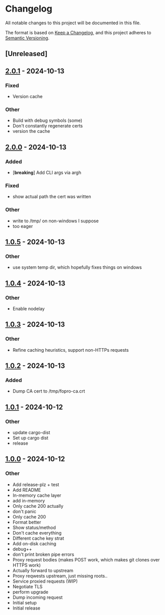 # Changelog

All notable changes to this project will be documented in this file.

The format is based on [Keep a Changelog](https://keepachangelog.com/en/1.0.0/),
and this project adheres to [Semantic Versioning](https://semver.org/spec/v2.0.0.html).

## [Unreleased]

## [2.0.1](https://github.com/bearcove/fopro/compare/v2.0.0...v2.0.1) - 2024-10-13

### Fixed

- Version cache

### Other

- Build with debug symbols (some)
- Don't constantly regenerate certs
- version the cache

## [2.0.0](https://github.com/bearcove/fopro/compare/v1.0.5...v2.0.0) - 2024-10-13

### Added

- [**breaking**] Add CLI args via argh

### Fixed

- show actual path the cert was written

### Other

- write to /tmp/ on non-windows I suppose
- too eager

## [1.0.5](https://github.com/bearcove/fopro/compare/v1.0.4...v1.0.5) - 2024-10-13

### Other

- use system temp dir, which hopefully fixes things on windows

## [1.0.4](https://github.com/bearcove/fopro/compare/v1.0.3...v1.0.4) - 2024-10-13

### Other

- Enable nodelay

## [1.0.3](https://github.com/bearcove/fopro/compare/v1.0.2...v1.0.3) - 2024-10-13

### Other

- Refine caching heuristics, support non-HTTPs requests

## [1.0.2](https://github.com/bearcove/fopro/compare/v1.0.1...v1.0.2) - 2024-10-13

### Added

- Dump CA cert to /tmp/fopro-ca.crt

## [1.0.1](https://github.com/bearcove/fopro/compare/v1.0.0...v1.0.1) - 2024-10-12

### Other

- update cargo-dist
- Set up cargo dist
- release

## [1.0.0](https://github.com/bearcove/fopro/releases/tag/v1.0.0) - 2024-10-12

### Other

- Add release-plz + test
- Add README
- In-memory cache layer
- add in-memory
- Only cache 200 actually
- don't panic
- Only cache 200
- Format better
- Show status/method
- Don't cache everything
- Different cache key strat
- Add on-disk caching
- debug++
- don't print broken pipe errors
- Proxy request bodies (makes POST work, which makes git clones over HTTPS work)
- Actually forward to upstream
- Proxy reqwests upstream, just missing roots..
- Service proxied requests (WIP)
- Negotiate TLS
- perform upgrade
- Dump incoming request
- Initial setup
- Initial release

